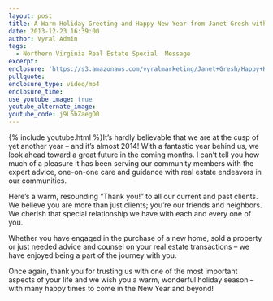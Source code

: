 ```yaml
---
layout: post
title: A Warm Holiday Greeting and Happy New Year from Janet Gresh with The Gresh Group
date: 2013-12-23 16:39:00
author: Vyral Admin
tags:
  - Northern Virginia Real Estate Special  Message
excerpt:
enclosure: 'https://s3.amazonaws.com/vyralmarketing/Janet+Gresh/Happy+Holidays+from+Janet+Gresh+with+The+Gresh+Group.mp4'
pullquote:
enclosure_type: video/mp4
enclosure_time:
use_youtube_image: true
youtube_alternate_image:
youtube_code: j9L6bZaegO0
---
```



{% include youtube.html %}It’s hardly believable that we are at the cusp of yet another year – and it’s almost 2014! With a fantastic year behind us, we look ahead toward a great future in the coming months. I can’t tell you how much of a pleasure it has been serving our community members with the expert advice, one-on-one care and guidance with real estate endeavors in our communities.

Here’s a warm, resounding “Thank you!” to all our current and past clients. We believe you are more than just clients; you’re our friends and neighbors. We cherish that special relationship we have with each and every one of you.

Whether you have engaged in the purchase of a new home, sold a property or just needed advice and counsel on your real estate transactions – we have enjoyed being a part of the journey with you.

Once again, thank you for trusting us with one of the most important aspects of your life and we wish you a warm, wonderful holiday season – with many happy times to come in the New Year and beyond!